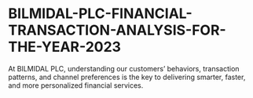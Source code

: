 # BILMIDAL-PLC-FINANCIAL-TRANSACTION-ANALYSIS-FOR-THE-YEAR-2023
At BILMIDAL PLC, understanding our customers’ behaviors, transaction patterns, and channel preferences is the key to delivering smarter, faster, and more personalized financial services.

